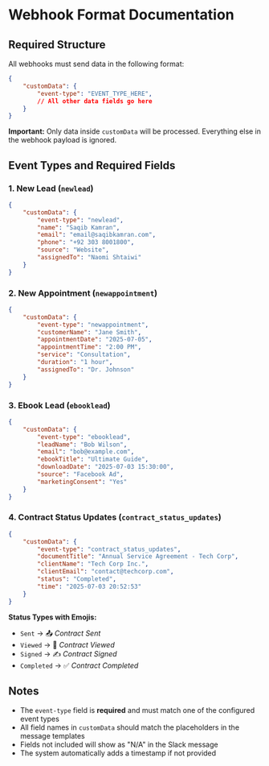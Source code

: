 # Webhook Format Documentation

## Required Structure

All webhooks must send data in the following format:

```json
{
    "customData": {
        "event-type": "EVENT_TYPE_HERE",
        // All other data fields go here
    }
}
```

**Important:** Only data inside `customData` will be processed. Everything else in the webhook payload is ignored.

## Event Types and Required Fields

### 1. New Lead (`newlead`)
```json
{
    "customData": {
        "event-type": "newlead",
        "name": "Saqib Kamran",
        "email": "email@saqibkamran.com",
        "phone": "+92 303 8001800",
        "source": "Website",
        "assignedTo": "Naomi Shtaiwi"
    }
}
```

### 2. New Appointment (`newappointment`)
```json
{
    "customData": {
        "event-type": "newappointment",
        "customerName": "Jane Smith",
        "appointmentDate": "2025-07-05",
        "appointmentTime": "2:00 PM",
        "service": "Consultation",
        "duration": "1 hour",
        "assignedTo": "Dr. Johnson"
    }
}
```

### 3. Ebook Lead (`ebooklead`)
```json
{
    "customData": {
        "event-type": "ebooklead",
        "leadName": "Bob Wilson",
        "email": "bob@example.com",
        "ebookTitle": "Ultimate Guide",
        "downloadDate": "2025-07-03 15:30:00",
        "source": "Facebook Ad",
        "marketingConsent": "Yes"
    }
}
```

### 4. Contract Status Updates (`contract_status_updates`)
```json
{
    "customData": {
        "event-type": "contract_status_updates",
        "documentTitle": "Annual Service Agreement - Tech Corp",
        "clientName": "Tech Corp Inc.",
        "clientEmail": "contact@techcorp.com",
        "status": "Completed",
        "time": "2025-07-03 20:52:53"
    }
}
```

**Status Types with Emojis:**
- `Sent` → 📤 *Contract Sent*
- `Viewed` → 👀 *Contract Viewed* 
- `Signed` → ✍️ *Contract Signed*
- `Completed` → ✅ *Contract Completed*

## Notes

- The `event-type` field is **required** and must match one of the configured event types
- All field names in `customData` should match the placeholders in the message templates
- Fields not included will show as "N/A" in the Slack message
- The system automatically adds a timestamp if not provided